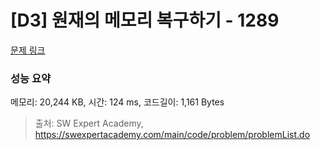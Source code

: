 # [D3] 원재의 메모리 복구하기 - 1289 

[문제 링크](https://swexpertacademy.com/main/code/problem/problemDetail.do?contestProbId=AV19AcoKI9sCFAZN) 

### 성능 요약

메모리: 20,244 KB, 시간: 124 ms, 코드길이: 1,161 Bytes



> 출처: SW Expert Academy, https://swexpertacademy.com/main/code/problem/problemList.do